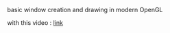 basic window creation and drawing in modern OpenGL

with this video : [link](https://youtube.com/playlist?list=PLHP-Z9TUFhhptXLqnmGdvLNrStOybEp1Q&si=eIxDT0vGnfJsBWDv)